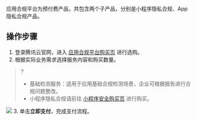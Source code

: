 应用合规平台为预付费产品，共包含两个子产品，分别是小程序隐私合规、App 隐私合规产品。


## 操作步骤
1.	登录腾讯云官网，进入 [应用合规平台购买页](https://buy.cloud.tencent.com/acp) 进行选购。
2.	根据实际业务需求选择服务内容和购买数量。
>?
>- 基础检测服务：适用于应用基础合规检测场景，企业可根据报告进行合规问题整改。
>- 小程序隐私合规请前往 [小程序安全购买页](https://buy.cloud.tencent.com/mmps?key=1) 进行购买。
> 
![](https://qcloudimg.tencent-cloud.cn/raw/c6043e4275927e9e4ed1ff4ff46d4c8d.png)
3. 单击**立即支付**，完成支付流程。
